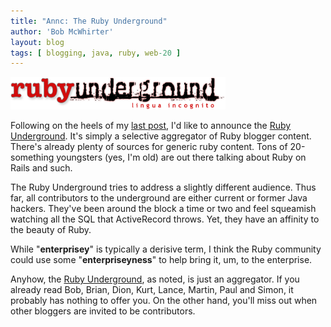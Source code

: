 ```yaml
---
title: "Annc: The Ruby Underground"
author: 'Bob McWhirter'
layout: blog
tags: [ blogging, java, ruby, web-20 ]
---
```

<a href="http://rubyunderground.org/">
  <img width="344" height="52" alt="ru_logo.png" id="image112" title="ru_logo.png" src="/blog/assets/ru_logo.png"/>
</a>

Following on the heels of my <a href="http://www.fnokd.com/2006/12/15/karma-columnist/">last post</a>, I'd like to announce the <a href="http://rubyunderground.org/">Ruby Underground</a>.  It's simply a selective aggregator of Ruby blogger content.  There's already plenty of sources for generic ruby content.  Tons of 20-something youngsters (yes, I'm old) are out there talking about Ruby on Rails and such.

The Ruby Underground tries to address a slightly different audience.  Thus far, all contributors to the underground are either current or former Java hackers.  They've been around the block a time or two and feel squeamish watching all the SQL that ActiveRecord throws.  Yet, they have an affinity to the beauty of Ruby.

While "<strong>enterprisey</strong>" is typically a derisive term, I think the Ruby community could use some "<strong>enterpriseyness</strong>" to help bring it, um, to the enterprise.

Anyhow, the <a href="http://rubyunderground.org/">Ruby Underground</a>, as noted, is just an aggregator.  If you already read Bob, Brian, Dion, Kurt, Lance, Martin, Paul and Simon, it probably has nothing to offer you.  On the other hand, you'll miss out when other bloggers are invited to be contributors.
